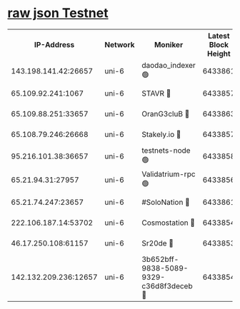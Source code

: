 [raw json Testnet](https://rpc-check.junot.stavr.tech/junot/rpc-junot-result.json)
=


<table><tr><th>IP-Address</th><th>Network</th><th>Moniker</th><th>Latest Block Height</th><th>Earliest Block Height</th><th>Catching Up</th><th>Tx Index</th><th>Voting Power</th><th>Scan Time</th></tr><tr><td>143.198.141.42:26657</td><td>uni-6</td><td>daodao_indexer 🟢</td><td>6433861</td><td>1</td><td>False</td><td>off</td><td>0</td><td>2023-12-26T10:50:00.451422894UTC</td></tr><tr><td>65.109.92.241:1067</td><td>uni-6</td><td>STAVR 🔴</td><td>6433857</td><td>1138541</td><td>False</td><td>on</td><td>6042</td><td>2023-12-26T10:49:50.171775247UTC</td></tr><tr><td>65.109.88.251:33657</td><td>uni-6</td><td>OranG3cluB 🔴</td><td>6433863</td><td>1138541</td><td>False</td><td>on</td><td>11</td><td>2023-12-26T10:50:04.857640229UTC</td></tr><tr><td>65.108.79.246:26668</td><td>uni-6</td><td>Stakely.io 🔴</td><td>6433857</td><td>1570872</td><td>False</td><td>on</td><td>1358933</td><td>2023-12-26T10:49:50.548188296UTC</td></tr><tr><td>95.216.101.38:36657</td><td>uni-6</td><td>testnets-node 🟢</td><td>6433858</td><td>1615130</td><td>False</td><td>on</td><td>0</td><td>2023-12-26T10:49:52.973858006UTC</td></tr><tr><td>65.21.94.31:27957</td><td>uni-6</td><td>Validatrium-rpc 🟢</td><td>6433856</td><td>2943363</td><td>False</td><td>on</td><td>0</td><td>2023-12-26T10:49:45.700337103UTC</td></tr><tr><td>65.21.74.247:23657</td><td>uni-6</td><td>#SoloNation 🔴</td><td>6433861</td><td>5208001</td><td>False</td><td>on</td><td>112</td><td>2023-12-26T10:49:59.476169843UTC</td></tr><tr><td>222.106.187.14:53702</td><td>uni-6</td><td>Cosmostation 🔴</td><td>6433854</td><td>5344501</td><td>False</td><td>on</td><td>110003</td><td>2023-12-26T10:49:43.331833231UTC</td></tr><tr><td>46.17.250.108:61157</td><td>uni-6</td><td>Sr20de 🔴</td><td>6433853</td><td>5727371</td><td>False</td><td>on</td><td>28</td><td>2023-12-26T10:49:37.604993079UTC</td></tr><tr><td>142.132.209.236:12657</td><td>uni-6</td><td>3b652bff-9838-5089-9329-c36d8f3deceb 🔴</td><td>6433854</td><td>6421280</td><td>False</td><td>on</td><td>157563</td><td>2023-12-26T10:49:41.948377924UTC</td></tr></table>